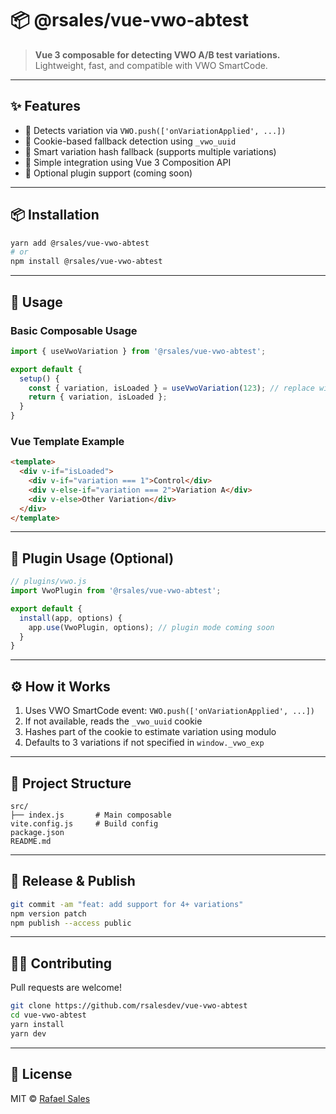 # 📦 @rsales/vue-vwo-abtest

> **Vue 3 composable for detecting VWO A/B test variations.**  
> Lightweight, fast, and compatible with VWO SmartCode.

---

## ✨ Features

- 📡 Detects variation via `VWO.push(['onVariationApplied', ...])`
- 🍪 Cookie-based fallback detection using `_vwo_uuid`
- 🧠 Smart variation hash fallback (supports multiple variations)
- 🧩 Simple integration using Vue 3 Composition API
- 🔌 Optional plugin support (coming soon)

---

## 📦 Installation

```bash
yarn add @rsales/vue-vwo-abtest
# or
npm install @rsales/vue-vwo-abtest
```

---

## 🚀 Usage

### Basic Composable Usage

```ts
import { useVwoVariation } from '@rsales/vue-vwo-abtest';

export default {
  setup() {
    const { variation, isLoaded } = useVwoVariation(123); // replace with your campaign ID
    return { variation, isLoaded };
  }
}
```

### Vue Template Example

```html
<template>
  <div v-if="isLoaded">
    <div v-if="variation === 1">Control</div>
    <div v-else-if="variation === 2">Variation A</div>
    <div v-else>Other Variation</div>
  </div>
</template>
```

---

## 🔧 Plugin Usage (Optional)

```ts
// plugins/vwo.js
import VwoPlugin from '@rsales/vue-vwo-abtest';

export default {
  install(app, options) {
    app.use(VwoPlugin, options); // plugin mode coming soon
  }
}
```

---

## ⚙️ How it Works

1. Uses VWO SmartCode event: `VWO.push(['onVariationApplied', ...])`
2. If not available, reads the `_vwo_uuid` cookie
3. Hashes part of the cookie to estimate variation using modulo
4. Defaults to 3 variations if not specified in `window._vwo_exp`

---

## 📁 Project Structure

```
src/
├── index.js       # Main composable
vite.config.js     # Build config
package.json
README.md
```

---

## 🚀 Release & Publish

```bash
git commit -am "feat: add support for 4+ variations"
npm version patch
npm publish --access public
```

---

## 🧑‍💻 Contributing

Pull requests are welcome!

```bash
git clone https://github.com/rsalesdev/vue-vwo-abtest
cd vue-vwo-abtest
yarn install
yarn dev
```

---

## 📃 License

MIT © [Rafael Sales](https://github.com/rsales)
